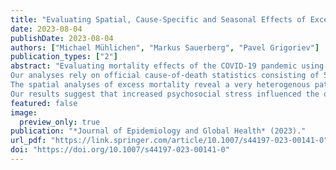 ```yaml
---
title: "Evaluating Spatial, Cause-Specific and Seasonal Effects of Excess Mortality Associated with the COVID-19 Pandemic: The Case of Germany, 2020"
date: 2023-08-04
publishDate: 2023-08-04
authors: ["Michael Mühlichen", "Markus Sauerberg", "Pavel Grigoriev"]
publication_types: ["2"]
abstract: "Evaluating mortality effects of the COVID-19 pandemic using all-cause mortality data for national populations is inevitably associated with the risk of masking important subnational differentials and hampering targeted health policies. This study aims at assessing simultaneously cause-specific, spatial and seasonal mortality effects attributable to the pandemic in Germany in 2020.
Our analyses rely on official cause-of-death statistics consisting of 5.65 million individual death records reported for the German population during 2015–2020. We conduct differential mortality analyses by age, sex, cause, month and district (N=400), using decomposition and standardisation methods, comparing each strata of the mortality level observed in 2020 with its expected value, as well as spatial regression to explore the association of excess mortality with pre-pandemic indicators.
The spatial analyses of excess mortality reveal a very heterogenous pattern, even within federal states. The coastal areas in the north were least affected, while the south of eastern Germany experienced the highest levels. Excess mortality in the most affected districts, with standardised mortality ratios reaching up to 20%, is driven widely by older ages and deaths reported in December, particularly from COVID-19 but also from cardiovascular and mental/nervous diseases.
Our results suggest that increased psychosocial stress influenced the outcome of excess mortality in the most affected areas during the second lockdown, thus hinting at possible adverse effects of strict policy measures. It is essential to accelerate the collection of detailed mortality data to provide policymakers earlier with relevant information in times of crisis."
featured: false
image:
  preview_only: true
publication: "*Journal of Epidemiology and Global Health* (2023)."
url_pdf: "https://link.springer.com/article/10.1007/s44197-023-00141-0"
doi: "https://doi.org/10.1007/s44197-023-00141-0"
---
```

